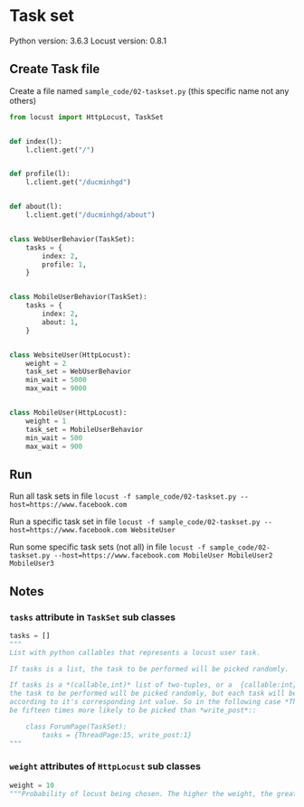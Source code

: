 # Task set

Python version: 3.6.3
Locust version: 0.8.1

## Create Task file

Create a file named `sample_code/02-taskset.py` (this specific name not any others)

```python
from locust import HttpLocust, TaskSet


def index(l):
    l.client.get("/")


def profile(l):
    l.client.get("/ducminhgd")


def about(l):
    l.client.get("/ducminhgd/about")


class WebUserBehavior(TaskSet):
    tasks = {
        index: 2,
        profile: 1,
    }


class MobileUserBehavior(TaskSet):
    tasks = {
        index: 2,
        about: 1,
    }


class WebsiteUser(HttpLocust):
    weight = 2
    task_set = WebUserBehavior
    min_wait = 5000
    max_wait = 9000


class MobileUser(HttpLocust):
    weight = 1
    task_set = MobileUserBehavior
    min_wait = 500
    max_wait = 900
```

## Run

Run all task sets in file `locust -f sample_code/02-taskset.py --host=https://www.facebook.com`

Run a specific task set in file `locust -f sample_code/02-taskset.py --host=https://www.facebook.com WebsiteUser`

Run some specific task sets (not all) in file `locust -f sample_code/02-taskset.py --host=https://www.facebook.com MobileUser MobileUser2 MobileUser3`

## Notes

### `tasks` attribute in `TaskSet` sub classes

```python
tasks = []
"""
List with python callables that represents a locust user task.

If tasks is a list, the task to be performed will be picked randomly.

If tasks is a *(callable,int)* list of two-tuples, or a  {callable:int} dict, 
the task to be performed will be picked randomly, but each task will be weighted 
according to it's corresponding int value. So in the following case *ThreadPage* will 
be fifteen times more likely to be picked than *write_post*::

    class ForumPage(TaskSet):
        tasks = {ThreadPage:15, write_post:1}
"""
```

### `weight` attributes of `HttpLocust` sub classes

```python
weight = 10
"""Probability of locust being chosen. The higher the weight, the greater is the chance of it being chosen."""
```

